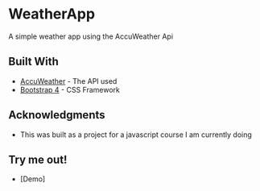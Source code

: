 # WeatherApp
A simple weather app using the AccuWeather Api

## Built With

* [AccuWeather](https://developer.accuweather.com) - The API used
* [Bootstrap 4](https://getbootstrap.com/) - CSS Framework

## Acknowledgments

* This was built as a project for a javascript course I am currently doing

## Try me out!

* [Demo]
